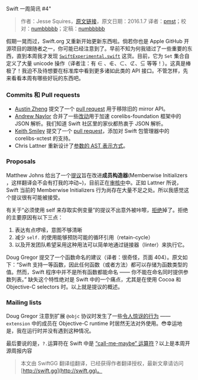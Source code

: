 Swift 一周简讯 #4"

> 作者：Jesse Squires，[原文链接](http://www.jessesquires.com/open-source-swift-weekly-4/)，原文日期：2016.1.7
> 译者：[pmst](http://www.jianshu.com/users/596f2ba91ce9/latest_articles)；校对：[numbbbbb](http://numbbbbb.com/)；定稿：[numbbbbb](http://numbbbbb.com/)
  









假期一晃而过，Swift.org 又重新开始更新东西啦。倘若你也是 Apple GitHub 开源项目的跟随者之一，你可能已经注意到了。早前不知为何我错过了一些重要的东西，直到本周我才发现 [`SwiftExperimental.swift`](https://github.com/apple/swift/blob/master/stdlib/internal/SwiftExperimental/SwiftExperimental.swift) 这货。目前，它为 `Set` 集合自定义了大量 unicode 操作（译者注：有 ∈ 、∉、⊂、⊄、⊆ 等等！）。这真是棒极了！我迫不及待想要在标准库中看到更多诸如此类的 API 接口。不管怎样，先来看看本周有哪些好玩的东西吧。




### Commits 和 Pull requests

* [Austin Zheng](https://github.com/austinzheng) 提交了一个 [pull request](https://github.com/apple/swift/pull/838) 用于移除旧的 mirror API。
* [Andrew Naylor](https://github.com/argon) 合并了一些[改动](https://github.com/apple/swift-corelibs-foundation/pull/181)用于加速 corelibs-foundation 框架中的 JSON 解析。我们知道 Swift 社区里的家伙都热衷于 JSON 解析。
* [Keith Smiley](https://github.com/keith) 提交了一个 [pull request](https://github.com/apple/swift-corelibs-xctest/pull/25)，添加对 Swift 包管理器中的 corelibs-xctest 的支持。
* Chris Lattner 重新设计了[参数的 AST 表示方式](https://github.com/apple/swift/commit/7daaa22d936393f37176ba03975a0eec7277e1fb)。

### Proposals

Matthew Johns 给出了一个[提议](https://github.com/apple/swift-evolution/blob/master/proposals/0018-flexible-memberwise-initialization.md)旨在改进**成员构造器**(Memberwise Initializers ，这样翻译会不会有打我的冲动~)，目前正在[审核中](https://lists.swift.org/pipermail/swift-evolution-announce/2016-January/000010.html)中。正如 Lattner 所说，Swift 当前的 Memberwise Initializers 行为尚存在大量不足之处。所以我感觉这个提议很有可能被接受。

有关于“必须使用 self 来存取实例变量”的提议不出意外被咔嚓，[拒绝](https://lists.swift.org/pipermail/swift-evolution-announce/2016-January/000009.html)掉了。拒绝的主要原因有以下三点：

1. 表达有点啰嗦，意图不够清晰
2. 减少 `self.` 的使用能够预防可能的循环引用（retain-cycle）
3. 以及开发团队希望采用这种用法可以简单地通过链接器（linter）来执行它。


Doug Gregor 提交了一个函数命名的建议（译者：很奇怪，页面 404）。原文如下：“Swift 支持一等函数，因此任何函数（或者方法）都可以存储为函数类型的值。然而，Swift 程序中并不是所有函数都能命名 —— 你不能在命名同时提供参数列表。”  缺失这个特性绝对是 Swift 中的一个痛点，尤其是在使用 Cocoa 和 Objective-C selectors 时。以上就是提议的概述。


### Mailing lists

Doug Gregor 注意到扩展 `@objc` 协议时发生了一些[令人惊讶的行为](https://lists.swift.org/pipermail/swift-evolution/Week-of-Mon-20160104/005312.html) —— `extension` 中的成员在 Objective-C runtime 时居然无法对外使用。😳幸运地是，我在运行时并没有遇到这种情况。

最后要说的是，`?.`运算符在 Swift 中是 [“call-me-maybe” 运算符](https://twitter.com/uint_min/status/683532142677114880)？以上是本周开源周报内容
> 本文由 SwiftGG 翻译组翻译，已经获得作者翻译授权，最新文章请访问 [http://swift.gg](http://swift.gg)。